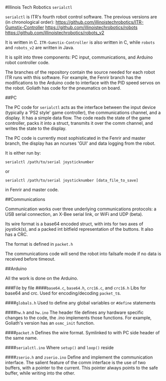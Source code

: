 #Illinois Tech Robotics `serialctl`

`serialctl` is ITR's fourth robot control software. The previous versions are (in chronological order): https://github.com/illinoistechrobotics/ITR-Gumstix-Controller https://github.com/illinoistechrobotics/robots https://github.com/illinoistechrobotics/robots_v2 

It is written in C. `ITR-Gumstix-Controller` is also written in C, while `robots` and `robots_v2` are written in Java.

It is split into three components: PC input, communications, and Arduino robot controller code.

The branches of the repository contain the source needed for each robot ITR runs with this software. For example, the Fenrir branch has the modifications to the Arduino code to interface with the PID speed servos on the robot. Goliath has code for the pneumatics on board.

##PC

The PC code for `serialctl` acts as the interface between the input device (typically a 'PS2 style' game controller), the communications channel, and a display. It has a simple data flow. The code reads the state of the game controller, packs it into a struct, transmits it over the comm channel, and writes the state to the display.

The PC code is currently most sophisticated in the Fenrir and master branch, the display has an ncurses 'GUI' and data logging from the robot.

It is either run by: 

`serialctl /path/to/serial joysticknumber` 

or 

`serialctl /path/to/serial joysticknumber [data_file_to_save]` 

in Fenrir and master code.

##Communications

Communication works over three underlying communications protocols: a USB serial connection, an X-Bee serial link, or WiFi and UDP (beta).

Its wire format is a base64 encoded struct, with ints for two axes of joystick(s), and a packed int bitfield representation of the buttons. It also has a CRC.

The format is defined in `packet.h`

The communications code will send the robot into failsafe mode if no data is received before timeout.

##Arduino

All the work is done on the Arduino. 

###File by file
####`base64.c`, `base64.h`, `crc16.c`, and `crc16.h`
Libs for base64 and crc. Used for encoding/decoding `packet_t`s.

####`globals.h`
Used to define any global variables or `#define` statements

####`hw.h` and `hw.ino`
The header file defines any hardware specific changes to the code, the .ino implements those functions. For example, Goliath's version has an `osmc_init` function.

####`packet.h`
Defines the wire format. Symlinked to with PC side header of the same name.

####`serialctl.ino`
Where `setup()` and `loop()` reside

####`zserio.h` and `zserio.ino`
Define and implement the communication interface. The salient feature of the comm interface is the use of two buffers, with a pointer to the current. This pointer always points to the safe buffer, while writing into the other.

